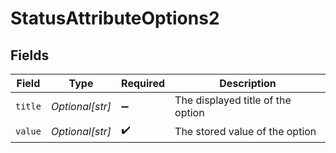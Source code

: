 # StatusAttributeOptions2


## Fields

| Field                             | Type                              | Required                          | Description                       |
| --------------------------------- | --------------------------------- | --------------------------------- | --------------------------------- |
| `title`                           | *Optional[str]*                   | :heavy_minus_sign:                | The displayed title of the option |
| `value`                           | *Optional[str]*                   | :heavy_check_mark:                | The stored value of the option    |